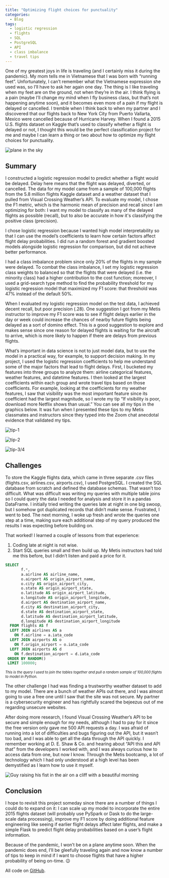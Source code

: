 ```yaml
---
title: "Optimizing flight choices for punctuality"
categories:
  - Blog
tags:
  - logistic regression
  - flights
  - SQL
  - PostgreSQL
  - API
  - class imbalance
  - travel tips
---
```

One of my greatest joys in life is traveling (and I certainly miss it during the pandemic). My mom tells me in Vietnamese that I was born with “running feet”. Unfortunately, I can’t remember what the Vietnamese expression she used was, so I’ll have to ask her again one day. The thing is I like traveling when my feet are on the ground, not when they’re in the air. I think flying is a pain (maybe I’ll change my mind when I fly business class, but that’s not happening anytime soon), and it becomes even more of a pain if my flight is delayed or cancelled. I tremble when I think back to when my partner and I discovered that our flights back to New York City from Puerto Vallarta, Mexico were cancelled because of Hurricane Harvey. When I found a 2015 U.S. flights dataset on Kaggle that’s used to classify whether a flight is delayed or not, I thought this would be the perfect classification project for me and maybe I can learn a thing or two about how to optimize my flight choices for punctuality.

![plane in the sky](https://images.unsplash.com/photo-1547382806-7c4a0346ee4f?ixlib=rb-1.2.1&ixid=eyJhcHBfaWQiOjEyMDd9&auto=format&fit=crop&w=1500&q=80)

## Summary
I constructed a logistic regression model to predict whether a flight would be delayed. Delay here means that the flight was delayed, diverted, or cancelled. The data for my model came from a sample of 100,000 flights from the 5.8 million flights Kaggle dataset and a weather dataset that I pulled from Visual Crossing Weather’s API.  To evaluate my model, I chose the F1 metric, which is the harmonic mean of precision and recall since I am optimizing for both: I want my model to classify as many of the delayed flights as possible (recall), but to also be accurate in how it's classifying the positive class (precision).

I chose logistic regression because I wanted high model interpretability so that I can use the model’s coefficients to learn how certain factors affect flight delay probabilities. I did run a random forest and gradient boosted models alongside logistic regression for comparison, but did not achieve better performance.

I had a class imbalance problem since only 20% of the flights in my sample were delayed. To combat the class imbalance, I set my logistic regression class weights to balanced so that the flights that were delayed (i.e. the minority class) had a higher contribution to the cost function; moreover, I used a grid-search type method to find the probability threshold for my logistic regression model that maximized my F1 score: that threshold was 47% instead of the default 50%.

When I evaluated my logistic regression model on the test data, I achieved decent recall, but poor precision (.28). One suggestion I got from my Metis instructor to improve my F1 score was to see if flight delays earlier in the day or week could increase the chances of nearby future flights being delayed as a sort of domino effect. This is a good suggestion to explore and makes sense since one reason for delayed flights is waiting for the aircraft to arrive, which is more likely to happen if there are delays from previous flights.

What’s important in data science is not to just model data, but to use the model in a practical way, for example, to support decision making. In my project, I used the logistic regression coefficients to help me understand some of the major factors that lead to flight delays. First, I bucketed my features into three groups to analyze them: airline categorical features, weather features, and datetime features. I then looked at the largest coefficients within each group and wrote travel tips based on those coefficients. For example, looking at the coefficients for my weather features, I saw that visibility was the most important feature since its coefficient had the largest magnitude, so I wrote my tip “If visibility is poor, download more Netflix shows than usual.” You can see all my tips in the graphics below. It was fun when I presented these tips to my Metis classmates and instructors since they typed into the Zoom chat anecdotal evidence that validated my tips.

![tip-1](https://user-images.githubusercontent.com/62628676/93727297-90b31180-fb88-11ea-890d-13b7356c9d17.png)

![tip-2](https://user-images.githubusercontent.com/62628676/97218602-46ccd500-179f-11eb-8e5d-6e1b0d766298.png)

![tip-3/4](https://user-images.githubusercontent.com/62628676/97218657-56e4b480-179f-11eb-8c61-24ed09370a91.png)

## Challenges
To store the Kaggle flights data, which came in three separate .csv files (flights.csv, airlines.csv, airports.csv), I used PostgreSQL. I created the SQL database from scratch and defined the database schemas. That wasn’t too difficult. What was difficult was writing my queries with multiple table joins so I could query the data I needed for analysis and store it in a pandas DataFrame. I initially tried writing the queries late at night in one big swoop, but I somehow got duplicated records that didn’t make sense. Frustrated, I went to bed. The next morning, I woke up fresh and wrote the queries one step at a time, making sure each additional step of my query produced the results I was expecting before building on.

That worked! I learned a couple of lessons from that experience:

1. Coding late at night is not wise.
2. Start SQL queries small and then build up. My Metis instructors had told me this before, but I didn’t listen and paid a price for it.

```sql
SELECT
       f.*,
       a.airline AS airline_name,
       o.airport AS origin_airport_name,
       o.city AS origin_airport_city,
       o.state AS origin_airport_state,
       o.latitude AS origin_airport_latitude,
       o.longitude AS origin_airport_longitude,
       d.airport AS destination_airport_name,
       d.city AS destination_airport_city,
       d.state AS destination_airport_state,
       d.latitude AS destination_airport_latitude,
       d.longitude AS destination_airport_longitude
  FROM flights AS f
  LEFT JOIN airlines AS a
    ON f.airline = a.iata_code
  LEFT JOIN airports AS o
    ON f.origin_airport = o.iata_code
  LEFT JOIN airports AS d
    ON f.destination_airport = d.iata_code
 ORDER BY RANDOM()
 LIMIT 100000;
```
<span style="font-size: .8em; font-style: italic;">This is the query I used to join the tables together and pull a random sample of 100,000 flights to model in Python.</span>

The other challenge I had was finding a trustworthy weather dataset to add to my model. There are a bunch of weather APIs out there, and I was almost going to use a free one until I saw that the site was not secure. My partner is a cybersecurity engineer and has rightfully scared the bejeezus out of me regarding unsecure websites.

After doing more research, I found Visual Crossing Weather’s API to be secure and simple enough for my needs, although I had to pay for it since the free version only gave me 500 API requests a day. I was afraid of running into a lot of difficulties and bugs figuring out the API, but it wasn’t too bad, and I was able to get all the data through the API quickly. I remember working at D. E. Shaw & Co. and hearing about “API this and API that” from the developers I worked with, and I was always curious how to access data from one, but now I know. Through the Metis bootcamp, a lot of technology which I had only understood at a high level has been demystified as I learn how to use it myself.

![Guy raising his fist in the air on a cliff with a beautiful morning](https://images.unsplash.com/photo-1519834785169-98be25ec3f84?ixlib=rb-1.2.1&ixid=eyJhcHBfaWQiOjEyMDd9&auto=format&fit=crop&w=800&q=80)

## Conclusion
I hope to revisit this project someday since there are a number of things I could do to expand on it: I can scale up my model to incorporate the entire 2015 flights dataset (will probably use PySpark or Dask to do the large-scale data processing), improve my F1 score by doing additional feature engineering like seeing if earlier flight delays affect later flights, and make a simple Flask to predict flight delay probabilities based on a user’s flight information.

Because of the pandemic, I won’t be on a plane anytime soon. When the pandemic does end, I’ll be gleefully traveling again and now know a number of tips to keep in mind if I want to choose flights that have a higher probability of being on-time. :wink:

All code on [GitHub](https://github.com/binh748/flight-classification).
